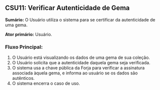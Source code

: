 ## CSU11: Verificar Autenticidade de Gema

**Sumário:** O Usuário utiliza o sistema para se certificar da autenticidade de uma gema.

**Ator primário:** Usuário.

### Fluxo Principal:
1. O Usuário está visualizando os dados de uma gema de sua coleção.
2. O Usuário solicita que a autenticidade daquela gema seja verificada.
3. O sistema usa a chave pública da Forja para verificar a assinatura associada àquela gema, e informa ao usuário se os dados são autênticos.
4. O sistema encerra o caso de uso.
